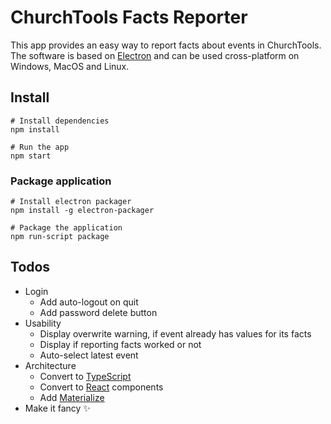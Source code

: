 # ChurchTools Facts Reporter

This app provides an easy way to report facts about events in ChurchTools. The software is based on [Electron](http://electronjs.org) and can be used cross-platform on Windows, MacOS and Linux.

## Install

```
# Install dependencies
npm install

# Run the app
npm start
```
### Package application

```
# Install electron packager
npm install -g electron-packager

# Package the application
npm run-script package
```

## Todos

* Login
	* Add auto-logout on quit
	* Add password delete button
* Usability
	* Display overwrite warning, if event already has values for its facts
	* Display if reporting facts worked or not
	* Auto-select latest event
* Architecture
	* Convert to [TypeScript](https://www.typescriptlang.org)
	* Convert to [React](https://reactjs.org) components
	* Add [Materialize](http://materializecss.com)
* Make it fancy ✨